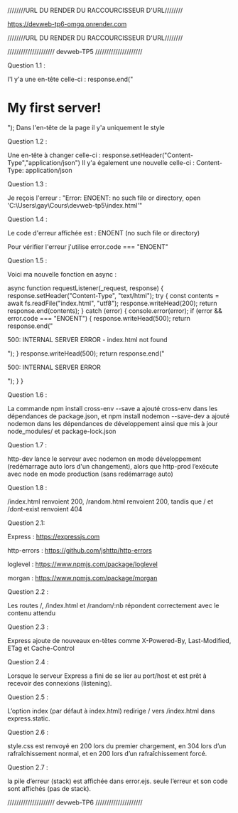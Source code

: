 ////////URL DU RENDER DU RACCOURCISSEUR D'URL////////

https://devweb-tp6-omgq.onrender.com

////////URL DU RENDER DU RACCOURCISSEUR D'URL////////



///////////////////// devweb-TP5 /////////////////////


Question 1.1 :

I'l y'a une en-tête celle-ci : response.end("<html><h1>My first server!</h1></html>");
Dans l'en-tête de la page il y'a uniquement le style

Question 1.2 :

Une en-tête à changer celle-ci : response.setHeader("Content-Type","application/json")
Il y'a également une nouvelle celle-ci : Content-Type: application/json

Question 1.3 :

Je reçois l'erreur : "Error: ENOENT: no such file or directory, open 'C:\Users\gay\Cours\devweb-tp5\index.html'"

Question 1.4 :

Le code d'erreur affichée est : ENOENT (no such file or directory)

Pour vérifier l'erreur j'utilise error.code === "ENOENT"

Question 1.5 :

Voici ma nouvelle fonction en async :

async function requestListener(_request, response) {
  response.setHeader("Content-Type", "text/html");
  try {
    const contents = await fs.readFile("index.html", "utf8");
    response.writeHead(200);
    return response.end(contents);
  } catch (error) {
    console.error(error);
    if (error && error.code === "ENOENT") {
      response.writeHead(500);
      return response.end("<html><p>500: INTERNAL SERVER ERROR - index.html not found</p></html>");
    }
    response.writeHead(500);
    return response.end("<html><p>500: INTERNAL SERVER ERROR</p></html>");
  }
}

Question 1.6 :

La commande npm install cross-env --save a ajouté cross-env dans les dépendances de package.json, et npm install nodemon --save-dev a ajouté nodemon dans les dépendances de développement ainsi que mis à jour node_modules/ et package-lock.json

Question 1.7 :

http-dev lance le serveur avec nodemon en mode développement (redémarrage auto lors d'un changement), alors que http-prod l’exécute avec node en mode production (sans redémarrage auto)

Question 1.8 :

/index.html renvoient 200, /random.html renvoient 200, tandis que / et /dont-exist renvoient 404

Question 2.1:

Express : https://expressjs.com

http-errors : https://github.com/jshttp/http-errors

loglevel : https://www.npmjs.com/package/loglevel

morgan : https://www.npmjs.com/package/morgan

Question 2.2 :

Les routes /, /index.html et /random/:nb répondent correctement avec le contenu attendu

Question 2.3 :

Express ajoute de nouveaux en-têtes comme X-Powered-By, Last-Modified, ETag et Cache-Control

Question 2.4 :

Lorsque le serveur Express a fini de se lier au port/host et est prêt à recevoir des connexions (listening).

Question 2.5 :

L’option index (par défaut à index.html) redirige / vers /index.html dans express.static.

Question 2.6 :

style.css est renvoyé en 200 lors du premier chargement, en 304 lors d’un rafraîchissement normal, et en 200 lors d’un rafraîchissement forcé.

Question 2.7 :

la pile d’erreur (stack) est affichée dans error.ejs.
seule l’erreur et son code sont affichés (pas de stack).

///////////////////// devweb-TP6 /////////////////////

